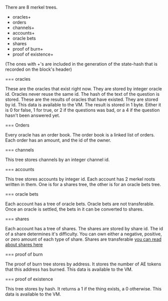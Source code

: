 There are 8 merkel trees.

* oracles+
* orders
* channels+
* accounts+
* oracle bets
* shares
* proof of burn+
* proof of existence+

(The ones with +'s are included in the generation of the state-hash that is recorded on the block's header)

=== oracles

These are the oracles that exist right now. They are stored by integer oracle id. Oracles never reuse the same id.
The hash of the text of the question is stored.
These are the results of oracles that have existed. They are stored by id.
This data is available to the VM.
The result is stored in 1 byte. Either it is 0 for false, 1 for true, or 2 if the questions was bad, or a 4 if the question hasn't been answered yet.

=== Orders

Every oracle has an order book. The order book is a linked list of orders. Each order has an amount, and the id of the owner.

=== channels

This tree stores channels by an integer channel id.

=== accounts

This tree stores accounts by integer id. Each account has 2 merkel roots written in them. One is for a shares tree, the other is for an oracle bets tree.

=== oracle bets

Each account has a tree of oracle bets. Oracle bets are not transferable. Once an oracle is settled, the bets in it can be converted to shares.

=== shares

Each account has a tree of shares. The shares are stored by share id. The id of a share determines it's difficulty. You can own either a negative, positive, or zero amount of each type of share. Shares are transferable
[you can read about shares here](shares.md)

=== proof of burn

The proof of burn tree stores by address. It stores the number of AE tokens that this address has burned.
This data is available to the VM.

=== proof of existence

This tree stores by hash. It returns a 1 if the thing exists, a 0 otherwise.
This data is available to the VM.

